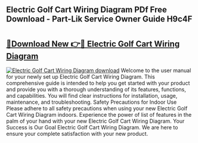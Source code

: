 ## Electric Golf Cart Wiring Diagram PDf Free Download - Part-Lik Service Owner Guide H9c4F

# <h2><a href="http://dflxuo.blite.top/?on=Electric+Golf+Cart+Wiring+Diagram">🔗Download New 👉🔴 Electric Golf Cart Wiring Diagram</a></h2>

[![Electric Golf Cart Wiring Diagram download](https://i.imgur.com/lujVjoI.png)](http://dflxuo.blite.top/?on=Electric+Golf+Cart+Wiring+Diagram)
Welcome to the user manual for your newly set up Electric Golf Cart Wiring Diagram. This comprehensive guide is intended to help you get started with your product and provide you with a thorough understanding of its features, functions, and capabilities. You will find clear instructions for installation, usage, maintenance, and troubleshooting. Safety Precautions for Indoor Use Please adhere to all safety precautions when using your new Electric Golf Cart Wiring Diagram indoors. Experience the power of list of features in the palm of your hand with your new Electric Golf Cart Wiring Diagram. Your Success is Our Goal Electric Golf Cart Wiring Diagram. We are here to ensure your complete satisfaction with your new product.
